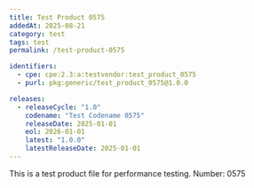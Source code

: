 ```yaml
---
title: Test Product 0575
addedAt: 2025-08-21
category: test
tags: test
permalink: /test-product-0575

identifiers:
  - cpe: cpe:2.3:a:testvendor:test_product_0575
  - purl: pkg:generic/test_product_0575@1.0.0

releases:
  - releaseCycle: "1.0"
    codename: "Test Codename 0575"
    releaseDate: 2025-01-01
    eol: 2026-01-01
    latest: "1.0.0"
    latestReleaseDate: 2025-01-01
---
```


This is a test product file for performance testing. Number: 0575
